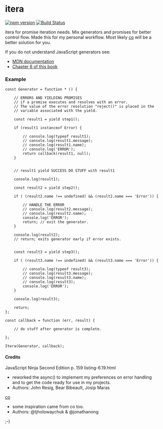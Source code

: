 # itera

[![npm version](https://badge.fury.io/js/itera.svg)](http://badge.fury.io/js/itera)
[![Build Status](https://travis-ci.org/zoe-1/itera.svg?branch=master)](https://travis-ci.org/zoe-1/itera)


itera for promise iteration needs.
Mix generators and promises for better control flow.
Made this for my personal workflow. Most likely [co](https://www.npmjs.com/package/co) will 
be a better solution for you.

If you do not understand JavaScript generators see:
* [MDN documentation](https://developer.mozilla.org/en-US/docs/Web/JavaScript/Guide/Iterators_and_Generators)
* [Chapter 6 of this book](https://www.manning.com/books/secrets-of-the-javascript-ninja-second-edition)


### Example

```
const Generator = function * () {

    // ERRORS AND YIELDING PROMISES
    // if a promise executes and resolves with an error.
    // The value of the error resolution "reject()" is placed in the
    // variable associated with the yield.

    const result1 = yield step1();

    if (result1 instanceof Error) {

        // console.log(typeof result1);
        // console.log(result1.message);
        // console.log(result1.name);
        // console.log('ERROR');
        return callback(result1, null);
    }


    // result1 yield SUCCESS DO STUFF with result1  

    console.log(result1);

    const result2 = yield step2();

    if ( (result2.name !== undefined) && (result2.name === 'Error')) {

        // HANDLE THE ERROR
        // console.log(result2.message);
        // console.log(result2.name);
        console.log('ERROR');
        return; // exit the generator.
    }

    console.log(result2);
    // return; exits generator early if error exists.


    const result3 = yield step3();

    if ( (result3.name !== undefined) && (result3.name === 'Error')) {

        // console.log(typeof result3);
        // console.log(result3.message);
        // console.log(result3.name);
        // console.log(result3);
        console.log('ERROR');
    }

    console.log(result3);

    return;
};

const callback = function (err, result) {

    // do stuff after generator is complete.

};

Itera(Generator, callback);
```


#### Credits
JavaScript Ninja Second Edition p. 159 listing-6.19.html 
* reworked the async() to implement my preferences on error handling
  and to get the code ready for use in my projects.
* Authors: John Resig, Bear Bibeault, Josip Maras

[co](https://www.npmjs.com/package/co)
* some inspiration came from co too.
* Authors: @tjholowaychuk & @jonathanong 

;-)


